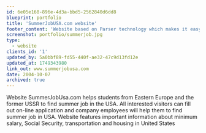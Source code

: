```yaml
---
id: 6e05e168-896e-4d3a-bbd5-2562840d6dd8
blueprint: portfolio
title: 'SummerJobUSA.com website'
footer_content: 'Website based on Parser technology which makes it easy to update and manage. CMS allows posting and managing news, viewing and managing visitor’s application.'
screenshot: portfolio/summerjob.jpg
type:
  - website
clients_id: '1'
updated_by: 5a0bbf89-fd55-440f-ae32-47c9d13fd12e
updated_at: 1749343980
link_out: www.summerjobusa.com
date: 2004-10-07
archived: true
---
```

Website SummerJobUsa.com helps students from Eastern Europe and the former USSR to find summer job in the USA. All interested visitors can fill out on-line application and company employees will help them to find summer job in USA. Website features important information about minimum salary, Social Security, transportation and housing in United States
